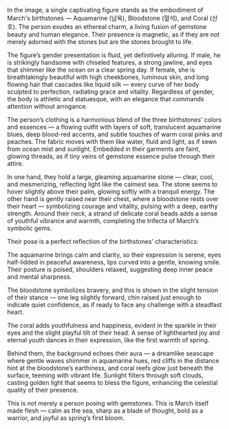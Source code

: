 In the image, a single captivating figure stands as the embodiment of March's birthstones — Aquamarine (남옥), Bloodstone (혈석), and Coral (산호). The person exudes an ethereal charm, a living fusion of gemstone beauty and human elegance. Their presence is magnetic, as if they are not merely adorned with the stones but are the stones brought to life.

The figure’s gender presentation is fluid, yet definitively alluring. If male, he is strikingly handsome with chiseled features, a strong jawline, and eyes that shimmer like the ocean on a clear spring day. If female, she is breathtakingly beautiful with high cheekbones, luminous skin, and long flowing hair that cascades like liquid silk — every curve of her body sculpted to perfection, radiating grace and vitality. Regardless of gender, the body is athletic and statuesque, with an elegance that commands attention without arrogance.

The person’s clothing is a harmonious blend of the three birthstones’ colors and essences — a flowing outfit with layers of soft, translucent aquamarine blues, deep blood-red accents, and subtle touches of warm coral pinks and peaches. The fabric moves with them like water, fluid and light, as if sewn from ocean mist and sunlight. Embedded in their garments are faint, glowing threads, as if tiny veins of gemstone essence pulse through their attire.

In one hand, they hold a large, gleaming aquamarine stone — clear, cool, and mesmerizing, reflecting light like the calmest sea. The stone seems to hover slightly above their palm, glowing softly with a tranquil energy. The other hand is gently raised near their chest, where a bloodstone rests over their heart — symbolizing courage and vitality, pulsing with a deep, earthy strength. Around their neck, a strand of delicate coral beads adds a sense of youthful vibrance and warmth, completing the trifecta of March’s symbolic gems.

Their pose is a perfect reflection of the birthstones’ characteristics:

The aquamarine brings calm and clarity, so their expression is serene, eyes half-lidded in peaceful awareness, lips curved into a gentle, knowing smile. Their posture is poised, shoulders relaxed, suggesting deep inner peace and mental sharpness.

The bloodstone symbolizes bravery, and this is shown in the slight tension of their stance — one leg slightly forward, chin raised just enough to indicate quiet confidence, as if ready to face any challenge with a steadfast heart.

The coral adds youthfulness and happiness, evident in the sparkle in their eyes and the slight playful tilt of their head. A sense of lighthearted joy and eternal youth dances in their expression, like the first warmth of spring.

Behind them, the background echoes their aura — a dreamlike seascape where gentle waves shimmer in aquamarine hues, red cliffs in the distance hint at the bloodstone’s earthiness, and coral reefs glow just beneath the surface, teeming with vibrant life. Sunlight filters through soft clouds, casting golden light that seems to bless the figure, enhancing the celestial quality of their presence.

This is not merely a person posing with gemstones. This is March itself made flesh — calm as the sea, sharp as a blade of thought, bold as a warrior, and joyful as spring’s first bloom.